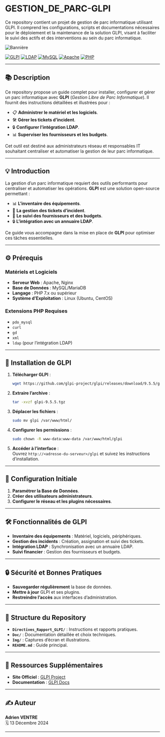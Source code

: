 # GESTION_DE_PARC-GLPI
Ce repository contient un projet de gestion de parc informatique utilisant GLPI. Il comprend les configurations, scripts et documentations nécessaires pour le déploiement et la maintenance de la solution GLPI, visant à faciliter le suivi des actifs et des interventions au sein du parc informatique.



![Bannière](Img/back.png)

[![GLPI](https://img.shields.io/badge/GLPI-009688?style=flat-square&logo=glpi&logoColor=white)](https://glpi-project.org/) [![LDAP](https://img.shields.io/badge/LDAP-000080?style=flat-square&logo=ldap&logoColor=white)](https://ldap.com/) [![MySQL](https://img.shields.io/badge/MySQL-00758F?style=flat-square&logo=mysql&logoColor=white)](https://www.mysql.com/) [![Apache](https://img.shields.io/badge/Apache-D22128?style=flat-square&logo=apache&logoColor=white)](https://httpd.apache.org/) [![PHP](https://img.shields.io/badge/PHP-777BB4?style=flat-square&logo=php&logoColor=white)](https://www.php.net/)

---

## 📚 **Description**

Ce repository propose un guide complet pour installer, configurer et gérer un parc informatique avec **GLPI** (*Gestion Libre de Parc Informatique*). Il fournit des instructions détaillées et illustrées pour :

- 📋 **Administrer le matériel et les logiciels**.  
- 🛠️ **Gérer les tickets d’incident**.  
- 🔒 **Configurer l’intégration LDAP**.  
- 📊 **Superviser les fournisseurs et les budgets**.  

Cet outil est destiné aux administrateurs réseau et responsables IT souhaitant centraliser et automatiser la gestion de leur parc informatique.

---

## 💡 **Introduction**

La gestion d’un parc informatique requiert des outils performants pour centraliser et automatiser les opérations. **GLPI** est une solution open-source permettant :

- 📊 **L’inventaire des équipements**.  
- 🔧 **La gestion des tickets d’incident**.  
- 🏢 **Le suivi des fournisseurs et des budgets**.  
- 🔒 **L’intégration avec un annuaire LDAP**.  

Ce guide vous accompagne dans la mise en place de **GLPI** pour optimiser ces tâches essentielles.

---

## ⚙️ **Prérequis**

### **Matériels et Logiciels**

- **Serveur Web** : Apache, Nginx  
- **Base de Données** : MySQL/MariaDB  
- **Langage** : PHP 7.x ou supérieur  
- **Système d’Exploitation** : Linux (Ubuntu, CentOS)  

### **Extensions PHP Requises**

- `pdo_mysql`  
- `curl`  
- `gd`  
- `xml`  
- `ldap` (pour l’intégration LDAP)  

---

## 🚀 **Installation de GLPI**

1. **Télécharger GLPI** :  
   ```bash
   wget https://github.com/glpi-project/glpi/releases/download/9.5.5/glpi-9.5.5.tgz
   ```

2. **Extraire l’archive** :  
   ```bash
   tar -xvzf glpi-9.5.5.tgz
   ```

3. **Déplacer les fichiers** :  
   ```bash
   sudo mv glpi /var/www/html/
   ```

4. **Configurer les permissions** :  
   ```bash
   sudo chown -R www-data:www-data /var/www/html/glpi
   ```

5. **Accéder à l’interface** :  
   Ouvrez `http://<adresse-du-serveur>/glpi` et suivez les instructions d’installation.

---

## 🔧 **Configuration Initiale**

1. **Paramétrer la Base de Données**.  
2. **Créer des utilisateurs administrateurs**.  
3. **Configurer le réseau et les plugins nécessaires**.  

---

## 🛠️ **Fonctionnalités de GLPI**

- **Inventaire des équipements** : Matériel, logiciels, périphériques.  
- **Gestion des incidents** : Création, assignation et suivi des tickets.  
- **Intégration LDAP** : Synchronisation avec un annuaire LDAP.  
- **Suivi financier** : Gestion des fournisseurs et budgets.  

---

## 🔒 **Sécurité et Bonnes Pratiques**

- **Sauvegarder régulièrement** la base de données.  
- **Mettre à jour** GLPI et ses plugins.  
- **Restreindre l’accès** aux interfaces d’administration.  

---

## 📂 **Structure du Repository**

- **`Directives_Rapport_GLPI/`** : Instructions et rapports pratiques.  
- **`Doc/`** : Documentation détaillée et choix techniques.  
- **`Img/`** : Captures d’écran et illustrations.  
- **`README.md`** : Guide principal.  

---

## 📝 **Ressources Supplémentaires**

- **Site Officiel** : [GLPI Project](https://glpi-project.org)  
- **Documentation** : [GLPI Docs](https://glpi-docs.readthedocs.io)  

---

## ✍️ **Auteur**

**Adrien VENTRE**  
🗓 13 Décembre 2024  

---
